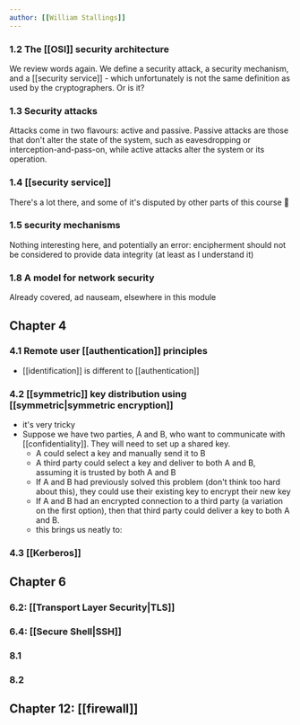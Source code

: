 ```yaml
---
author: [[William Stallings]]
---
```



### 1.2 The [[OSI]] security architecture
We review words again. We define a security attack, a security mechanism, and a [[security service]] - which unfortunately is not the same definition as used by the cryptographers. Or is it?
### 1.3 Security attacks
Attacks come in two flavours: active and passive. Passive attacks are those that don't alter the state of the system, such as eavesdropping or interception-and-pass-on, while active attacks alter the system or its operation.
### 1.4 [[security service]]
There's a lot there, and some of it's disputed by other parts of this course 😬
### 1.5 security mechanisms
Nothing interesting here, and potentially an error: encipherment should not be considered to provide data integrity (at least as I understand it)
### 1.8 A model for network security
Already covered, ad nauseam, elsewhere in this module

## Chapter 4
### 4.1 Remote user [[authentication]] principles
- [[identification]] is different to [[authentication]]


### 4.2 [[symmetric]] key distribution using [[symmetric|symmetric encryption]]
- it's very tricky
- Suppose we have two parties, A and B, who want to communicate with [[confidentiality]]. They will need to set up a shared key.
	- A could select a key and manually send it to B
	- A third party could select a key and deliver to both A and B, assuming it is trusted by both A and B
	- If A and B had previously solved this problem (don't think too hard about this), they could use their existing key to encrypt their new key
	- If A and B had an encrypted connection to a third party (a variation on the first option), then that third party could deliver a key to both A and B.
	- this brings us neatly to:

### 4.3 [[Kerberos]]

## Chapter 6
### 6.2: [[Transport Layer Security|TLS]]

### 6.4: [[Secure Shell|SSH]]

### 8.1

### 8.2

## Chapter 12: [[firewall]]
